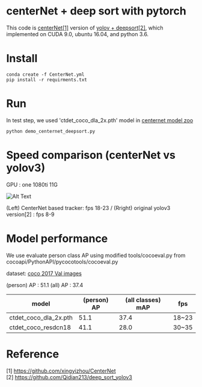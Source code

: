 # centerNet + deep sort with pytorch 

This code is [centerNet[1]](https://github.com/xingyizhou/CenterNet) version of [yolov + deepsort[2]](https://github.com/Qidian213/deep_sort_yolov3), which implemented on CUDA 9.0, ubuntu 16.04, and python 3.6.


# Install

```
conda create -f CenterNet.yml
pip install -r requirments.txt
```


# Run

In test step, we used 'ctdet_coco_dla_2x.pth' model in [centernet model zoo](https://github.com/xingyizhou/CenterNet/blob/master/readme/MODEL_ZOO.md)   


```
python demo_centernet_deepsort.py
```

# Speed comparison (centerNet vs yolov3)

GPU : one 1080ti 11G

![Alt Text](https://github.com/kimyoon-young/centerNet-deep-sort/blob/master/centernet_vs_yolo3.gif)

(Left) CenterNet based tracker: fps 18-23  /  (Rright) original yolov3 version[2] : fps 8-9 


# Model performance

We use evaluate person class AP using modified tools/cocoeval.py from cocoapi/PythonAPI/pycocotools/cocoeval.py 

dataset: [coco 2017 Val images](http://cocodataset.org/#download)


(person) AP : 51.1
(all) AP : 37.4

| model  | (person) AP | (all classes) mAP | fps |
| ------------- | ------------- | ------------- | ------------- |
| ctdet_coco_dla_2x.pth | 51.1 | 37.4 | 18~23 |
| ctdet_coco_resdcn18 | 41.1 | 28.0 | 30~35 |



# Reference
[1] https://github.com/xingyizhou/CenterNet   
[2] https://github.com/Qidian213/deep_sort_yolov3
